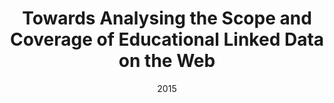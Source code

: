 ---
title: "Towards Analysing the Scope and Coverage of Educational Linked Data on the Web"
collection: publications
permalink: /publication/2015-DBLP:conf/www/TaibiFDF15
date: 2015
venue: 'Proceedings of the 24th International Conference on World Wide Web Companion, {WWW} 2015, Florence, Italy, May 18-22, 2015 - Companion Volume'
---